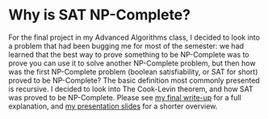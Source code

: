 # Why is SAT NP-Complete?

For the final project in my Advanced Algorithms class, I decided to look into a problem that had been bugging me for most of the semester: we had learned that the best way to prove something to be NP-Complete was to prove you can use it to solve another NP-Complete problem, but then how was the first NP-Complete problem (boolean satisfiability, or SAT for short) proved to be NP-Complete? The basic definition most commonly presented is recursive. I decided to look into The Cook-Levin theorem, and how SAT was proved to be NP-Complete. Please see [my final write-up](assets/why-is-sat-np-complete.pdf) for a full explanation, and [my presentation slides](https://docs.google.com/presentation/d/1IvvR2hVyoPT-WzrcWp1_Pe7HKR2fQ2QuKPm9NvXMBVQ/) for a shorter overview.
